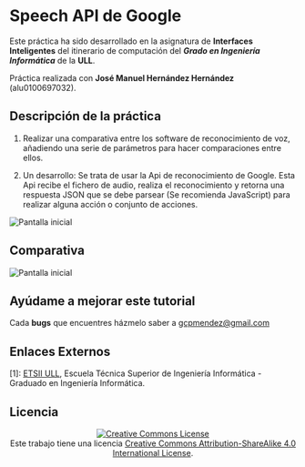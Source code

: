 
# Speech API de Google

Este práctica ha sido desarrollado en la asignatura de **Interfaces Inteligentes** del itinerario de computación del **_Grado en Ingeniería Informática_** de la **ULL**.

Práctica realizada con **José Manuel Hernández Hernández** (alu0100697032).
## Descripción de la práctica

1. Realizar una comparativa entre los software de reconocimiento de voz, añadiendo una serie de parámetros para hacer comparaciones entre ellos.

2. Un desarrollo: Se trata de usar la Api de reconocimiento de Google. Esta Api recibe el fichero de audio, realiza el reconocimiento y retorna una respuesta JSON que se debe parsear (Se recomienda JavaScript) para realizar alguna acción o conjunto de acciones.


![Pantalla inicial](https://github.com/gcpmendez/SpeechOfGoogle/blob/master/Speech1.JPG?raw=true)


## Comparativa
![Pantalla inicial](https://github.com/gcpmendez/SpeechOfGoogle/blob/master/comparativa.png?raw=true)



## Ayúdame a mejorar este tutorial

Cada **bugs** que encuentres házmelo saber a [gcpmendez@gmail.com](mailto:gcpmendez@gmail.com)

## Enlaces Externos

  [1]: [ETSII ULL](http://www.ull.es/view/centros/etsii/Tercero_7/es), Escuela Técnica Superior de Ingeniería Informática - Graduado en Ingeniería Informática.  

## Licencia
<center> <a rel="license"  href="http://creativecommons.org/licenses/by-sa/4.0/"><img alt="Creative Commons License" style="border-width:0" src="https://i.creativecommons.org/l/by-sa/4.0/88x31.png" /></a>  <br />Este trabajo tiene una licencia <a rel="license" href="http://creativecommons.org/licenses/by-sa/4.0/">Creative Commons Attribution-ShareAlike 4.0 International License</a>. </center>

